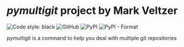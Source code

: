 

# *pymultigit* project by Mark Veltzer

![Code style: black](https://img.shields.io/badge/code%20style-black-000000.svg)
![GitHub](https://img.shields.io/github/license/veltzer/pymultigit)
![PyPI](https://img.shields.io/pypi/v/pymultigit)
![PyPI - Format](https://img.shields.io/pypi/format/pymultigit)

pymultigit is a command to help you deal with multiple git repositories

